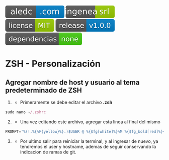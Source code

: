 [![aledc.com](https://github.com/aledc7/Scrum-Certification/blob/master/recursos/aledc.com.svg)](https://aledc.com)
[![ingenea.com.ar](https://github.com/aledc7/Scrum-Certification/blob/master/recursos/ingenea.svg)](http://ingenea.com.ar)
[![License](https://github.com/aledc7/Scrum-Certification/blob/master/recursos/mit-license.svg)](https://aledc.com)
[![GitHub release](https://github.com/aledc7/Scrum-Certification/blob/master/recursos/release.svg)](https://aledc.com)
[![Dependencies](https://github.com/aledc7/Scrum-Certification/blob/master/recursos/dependencias-none.svg)](https://aledc.com)


# ZSH -  Personalización


## Agregar nombre de host y usuario al tema predeterminado de ZSH


1. - Primeramente se debe editar el archivo __.zsh__

```js
sudo nano ~/.zshrc
````

2. - Una vez editando este archivo, agregar esta linea al final del mismo

```js
PROMPT='%(!.%{%F{yellow}%}.)$USER @ %{$fg[white]%}%M %{$fg_bold[red]%}➜ %{$fg_bold[green]%}%p %{$fg[cyan]%}%c %{$fg_bold[blue]%}$(git_prompt_info)%{$fg_bold[blue]%} % %{$reset_color%}'
````

3. - Por ultimo salir para reiniciar la terminal, y al ingresar de nuevo, ya tendremos el user y hostname, ademas de seguir conservando la indicacion de ramas de git.








